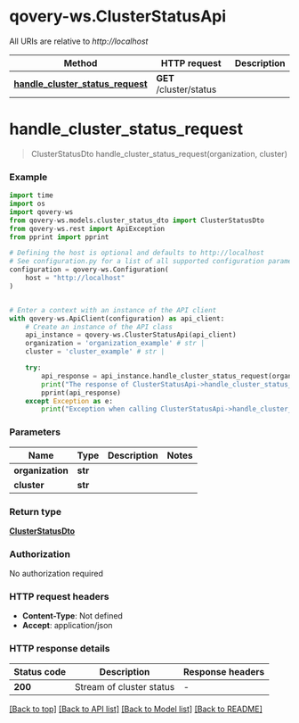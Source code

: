 # qovery-ws.ClusterStatusApi

All URIs are relative to *http://localhost*

Method | HTTP request | Description
------------- | ------------- | -------------
[**handle_cluster_status_request**](ClusterStatusApi.md#handle_cluster_status_request) | **GET** /cluster/status | 


# **handle_cluster_status_request**
> ClusterStatusDto handle_cluster_status_request(organization, cluster)



### Example


```python
import time
import os
import qovery-ws
from qovery-ws.models.cluster_status_dto import ClusterStatusDto
from qovery-ws.rest import ApiException
from pprint import pprint

# Defining the host is optional and defaults to http://localhost
# See configuration.py for a list of all supported configuration parameters.
configuration = qovery-ws.Configuration(
    host = "http://localhost"
)


# Enter a context with an instance of the API client
with qovery-ws.ApiClient(configuration) as api_client:
    # Create an instance of the API class
    api_instance = qovery-ws.ClusterStatusApi(api_client)
    organization = 'organization_example' # str | 
    cluster = 'cluster_example' # str | 

    try:
        api_response = api_instance.handle_cluster_status_request(organization, cluster)
        print("The response of ClusterStatusApi->handle_cluster_status_request:\n")
        pprint(api_response)
    except Exception as e:
        print("Exception when calling ClusterStatusApi->handle_cluster_status_request: %s\n" % e)
```



### Parameters


Name | Type | Description  | Notes
------------- | ------------- | ------------- | -------------
 **organization** | **str**|  | 
 **cluster** | **str**|  | 

### Return type

[**ClusterStatusDto**](ClusterStatusDto.md)

### Authorization

No authorization required

### HTTP request headers

 - **Content-Type**: Not defined
 - **Accept**: application/json

### HTTP response details

| Status code | Description | Response headers |
|-------------|-------------|------------------|
**200** | Stream of cluster status |  -  |

[[Back to top]](#) [[Back to API list]](../README.md#documentation-for-api-endpoints) [[Back to Model list]](../README.md#documentation-for-models) [[Back to README]](../README.md)

